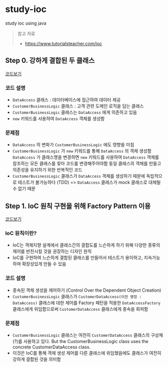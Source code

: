 # study-ioc
study ioc using java

> 참고 자료
> - https://www.tutorialsteacher.com/ioc

## Step 0. 강하게 결합된 두 클래스
[코드보기](https://github.com/HyunAh-iia/study-ioc/pull/1/files)
### 코드 설명
- `DataAccess` 클래스 : 데이터베이스에 접근하여 데이터 제공
- `CustomerBusinessLogic` 클래스 : 고객 관련 도메인 로직을 담는 클래스
- `CustomerBusinessLogic` 클래스는 `DataAccess` 에게 의존하고 있음
- `new` 키워드를 사용하여 `DataAccess` 객체를 생성함
     
### 문제점
- `DataAccess` 의 변화가 `CustomerBusinessLogic` 에도 영향을 미침
- `CustomerBusinessLogic` 가 `new` 키워드를 통해 `DataAccess` 의 객체 생성함
    `DataAccess` 가 클래스명을 변경하면 `new` 키워드를 사용하여 `DataAccess` 객체를 참조하는 모든 클래스를 찾아 코드를 변경해주어야함
    동일 클래스의 객체를 만들고 의존성을 유지하기 위한 반복적인 코드
- `CustomerBusinessLogic` 클래스가 `DataAccess` 객체를 생성하기 때문에 독립적으로 테스트가 불가능하다 (TDD) => `DataAccess` 클래스가 mock 클래스로 대체될 수 없기 때문

## Step 1. IoC 원칙 구현을 위해 Factory Pattern 이용
[코드보기](https://github.com/HyunAh-iia/study-ioc/pull/2/files)
### IoC 원칙이란?
- IoC는 객체지향 설계에서 클래스간의 결합도를 느슨하게 하기 위해 다양한 종류의 제어를 반전시킬 것을 권장하는 디자인 원칙
- IoC를 구현하여 느슨하게 결합된 클래스를 만들어서 테스트가 용이하고, 지속가능하며 확장성있게 만들 수 있음

### 코드 설명
- 종속된 객체 생성을 제어하기 (Control Over the Dependent Object Creation)
- `CustomerBusinessLogic` 클래스가 `CustomerDataAccess(이전 명칭 : DataAccess)` 클래스에 대한 제어를 Factory 패턴을 적용한 `DataAccessFactory` 클래스에게 위임함으로써 `CustomerDataAccess` 클래스에게 종속을 회피함

### 문제점
- `CustomerBusinessLogic` 클래스는 여전히 `CustomerDataAccess` 클래스의 구상체(?)를 사용하고 있다. But the CustomerBusinessLogic class uses the concrete CustomerDataAccess class.
- 이것은 IoC를 통해 객체 생성 제어를 다른 클래스에 위임했음에도 클래스가 여전히 강하게 결합된 것을 의미함